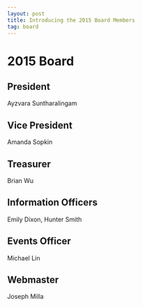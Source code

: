 ```yaml
---
layout: post
title: Introducing the 2015 Board Members
tag: board
---
```


# 2015 Board

## President
Ayzvara Suntharalingam

## Vice President
Amanda Sopkin

## Treasurer
Brian Wu

## Information Officers
Emily Dixon, Hunter Smith

## Events Officer
Michael Lin

## Webmaster
Joseph Milla
